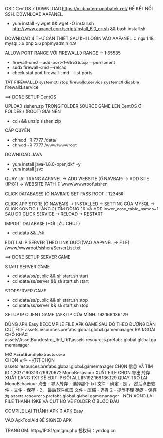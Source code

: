 ﻿OS：CentOS 7
 DOWNLOAD https://mobaxterm.mobatek.net/ ĐỂ KẾT NỐI SSH.
DOWNLOAD AAPANEL.

- yum install -y wget && wget -O install.sh http://www.aapanel.com/script/install_6.0_en.sh && bash install.sh

DOWNLOAD 4 THỨ CẦN THIẾT SAU KHI LOGIN VÀO AAPANEL ↧
ngx 1.18
mysql 5.6
php 5.6
phpmyadmin 4.9

ALLOW PORT RANGE VỚI FIREWALLD
RANGE -> 1:65535

- firewall-cmd --add-port=1-65535/tcp --permanent
- sudo firewall-cmd --reload
- check stat port firewall-cmd --list-ports

TẮT FIREWALLD
systemctl stop firewalld.service
systemctl disable firewalld.service

==> DONE SETUP CentOS

UPLOAD sishen.zip TRONG FOLDER SOURCE GAME LÊN CentOS Ở FOLDER / (ROOT)
GIẢI NÉN

- cd / && unzip sishen.zip

CẤP QUYỀN

- chmod -R 7777 /data/
- chmod -R 7777 /www/wwwroot

DOWNLOAD JAVA

- yum install java-1.8.0-openjdk\* -y
- yum install jsvc

QUAY LẠI TRANG AAPANEL -> ADD WEBSITE (Ở NAVBAR) -> ADD SITE {IP:81} -> WEBSITE PATH ↧
\www\wwwroot\sishen

CLICK DATABASES (Ở NAVBAR) SET PASS ROOT：123456

CLICK APP STORE (Ở NAVBAR) -> INSTALLED -> SETTING CỦA MYSQL -> CLICK CONFIG (HÀNG 2)
TÌM DÒNG 26 VÀ ADD lower_case_table_names=1
SAU ĐÓ CLICK SERVICE -> RELOAD -> RESTART

IMPORT DATABASE (HƠI LÂU CHÚT)

- cd /data && ./sk

EDIT LẠI IP SERVER THEO LINK DƯỚI (VÀO AAPANEL -> FILE)
/www/wwwroot/sishen/ServerList.txt

==> DONE SETUP SERVER GAME

START SERVER GAME

- cd /data/ss/public && sh start.sh start
- cd /data/ss/server && sh start.sh start

STOPSERVER GAME

- cd /data/ss/public && sh start.sh stop
- cd /data/ss/server && sh start.sh stop

SETUP IP CLIENT GAME (APK)
IP CỦA MÌNH: 192.168.136.129

DÙNG APK Easy DECOMPILE FILE APK GAME SAU ĐÓ THEO ĐƯỜNG DẪN CUT FILE assets.resources.prefabs.global.global.gamemanager
RA NGOÀI CHỖ KHÁC
assets\AssetBundles\rcj_lhsl_fb1\assets.resources.prefabs.global.global.gamemanager

MỞ AssetBundleExtractor.exe  
CHỌN 文件 - 打开 CHỌN assets.resources.prefabs.global.global.gamemanager
CHỌN 信息 VÀ TÌM ID：2027190313729920672 MonoBehaviour
XUẤT FILE CHỌN 导出,转存 XUẤT DẠNG TXT ĐỂ EDIT IP
ĐỔI ALL IP:192.168.136.129
QUAY TRỞ LẠI MonoBehaviour 点击 - 导入转存 - 选择那个 txt 文件 - 确定 - 是 ，
然后点击软件 - 文件 - 保存 - 2，
最后软件点击 文件 - 压缩 - 选择 2 - 提示不理 确定 - 保存为 assets.resources.prefabs.global.global.gamemanager -
NÉN XONG LẠI FILE THÀNH 19KB VÀ CUT NÓ VỀ FOLDER Ở BƯỚC ĐẦU

COMPILE LẠI THÀNH APK Ở APK Easy

VÀO ApkToolAid ĐỂ SIGNED APK

TRANG GM:
http://IP:81/gm/gm.php
授权码：ymdog.cn
